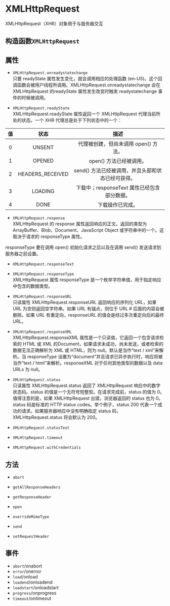 # XMLHttpRequest

XMLHttpRequest（XHR）对象用于与服务器交互  

## 构造函数`XMLHttpRequest`


## 属性

- `XMLHttpRequest.onreadystatechange`  
只要 readyState 属性发生变化，就会调用相应的处理函数 (en-US)。这个回调函数会被用户线程所调用。XMLHttpRequest.onreadystatechange 会在 XMLHttpRequest 的readyState 属性发生改变时触发 readystatechange 事件的时候被调用。

- `XMLHttpRequest.readyState`  
XMLHttpRequest.readyState 属性返回一个 XMLHttpRequest 代理当前所处的状态。一个 XHR 代理总是处于下列状态中的一个：

|值|状态|描述|
|:-:|:-:|:-:|
|0	|UNSENT|	代理被创建，但尚未调用 open() 方法。|
1|	OPENED|	open() 方法已经被调用。|
2|	HEADERS_RECEIVED|	send() 方法已经被调用，并且头部和状态已经可获得。|
3|	LOADING|	下载中；responseText 属性已经包含部分数据。|
4|	DONE|	下载操作已完成。|

- `XMLHttpRequest.response`  
XMLHttpRequest 的 response 属性返回响应的正文。返回的类型为 ArrayBuffer、Blob、Document、JavaScript Object 或字符串中的一个。这取决于请求的 responseType 属性。  

responseType 要在调用 open() 初始化请求之后以及在调用 send() 发送请求到服务器之前设置。

- `XMLHttpRequest.responseText`

- `XMLHttpRequest.responseType`  
XMLHttpRequest 属性 responseType 是一个枚举字符串值，用于指定响应中包含的数据类型。

- `XMLHttpRequest.responseURL`  
只读属性 XMLHttpRequest.responseURL 返回响应的序列化 URL，如果 URL 为空则返回空字符串。如果 URL 有锚点，则位于 URL # 后面的内容会被删除。如果 URL 有重定向，responseURL 的值会是经过多次重定向后的最终 URL。

- `XMLHttpRequest.responseXML`  
XMLHttpRequest.responseXML 属性是一个只读值，它返回一个包含请求检索的 HTML 或 XML 的Document，如果请求未成功，尚未发送，或者检索的数据无法正确解析为 XML 或 HTML，则为 null。默认是当作“text / xml”来解析。当 responseType 设置为“document”并且请求已异步执行时，响应将被当作“text / html”来解析。responseXML 对于任何其他类型的数据以及 data: URLs 为 null。

- `XMLHttpRequest.status`  
只读属性 XMLHttpRequest.status 返回了 XMLHttpRequest 响应中的数字状态码。status 的值是一个无符号短整型。在请求完成前，status 的值为 0。值得注意的是，如果 XMLHttpRequest 出错，浏览器返回的 status 也为 0。status 码是标准的 HTTP status codes。举个例子，status 200 代表一个成功的请求。如果服务器响应中没有明确指定 status 码，XMLHttpRequest.status 将会默认为 200。

- `XMLHttpRequest.statusText`

- `XMLHttpRequest.timeout`

- `XMLHttpRequest.withCredentials`

## 方法

- `abort`

- `getAllResponseHeaders`

- `getResponseHeader`

- `open`

- `overrideMimeType`

- `send`

- `setRequestHeader`


## 事件

- `abort`/onabort
- `error`/onerror
- `load`/onload
- `loadend`/onloadend
- `loadstart`/onloadstart
- `progress`/onprogress
- `timeout`/ontimeout